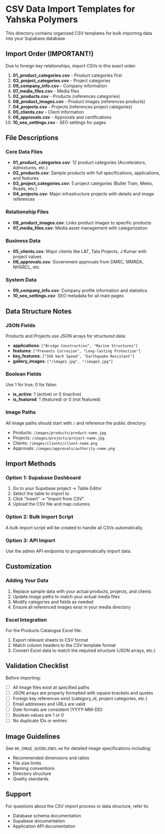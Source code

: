 # CSV Data Import Templates for Yahska Polymers

This directory contains organized CSV templates for bulk importing data into your Supabase database.

## Import Order (IMPORTANT!)

Due to foreign key relationships, import CSVs in this exact order:

1. **01_product_categories.csv** - Product categories first
2. **03_project_categories.csv** - Project categories  
3. **09_company_info.csv** - Company information
4. **07_media_files.csv** - Media files 
5. **02_products.csv** - Products (references categories)
6. **08_product_images.csv** - Product images (references products)
7. **04_projects.csv** - Projects (references project categories)
8. **05_clients.csv** - Client information
9. **06_approvals.csv** - Approvals and certifications
10. **10_seo_settings.csv** - SEO settings for pages

## File Descriptions

### Core Data Files
- **01_product_categories.csv**: 12 product categories (Accelerators, Admixtures, etc.)
- **02_products.csv**: Sample products with full specifications, applications, and features
- **03_project_categories.csv**: 5 project categories (Bullet Train, Metro, Roads, etc.)
- **04_projects.csv**: Major infrastructure projects with details and image references

### Relationship Files  
- **08_product_images.csv**: Links product images to specific products
- **07_media_files.csv**: Media asset management with categorization

### Business Data
- **05_clients.csv**: Major clients like L&T, Tata Projects, J Kumar with project values
- **06_approvals.csv**: Government approvals from DMRC, MMRDA, NHSRCL, etc.

### System Data
- **09_company_info.csv**: Company profile information and statistics  
- **10_seo_settings.csv**: SEO metadata for all main pages

## Data Structure Notes

### JSON Fields
Products and Projects use JSON arrays for structured data:
- **applications**: `["Bridge Construction", "Marine Structures"]`
- **features**: `["Prevents Corrosion", "Long-lasting Protection"]`  
- **key_features**: `["350 km/h Speed", "Earthquake Resistant"]`
- **gallery_images**: `["/image1.jpg", "/image2.jpg"]`

### Boolean Fields
Use 1 for true, 0 for false:
- **is_active**: 1 (active) or 0 (inactive)
- **is_featured**: 1 (featured) or 0 (not featured)

### Image Paths
All image paths should start with `/` and reference the public directory:
- Products: `/images/products/product-name.jpg`
- Projects: `/images/projects/project-name.jpg`
- Clients: `/images/clients/client-name.png`
- Approvals: `/images/approvals/authority-name.png`

## Import Methods

### Option 1: Supabase Dashboard
1. Go to your Supabase project → Table Editor
2. Select the table to import to
3. Click "Insert" → "Import from CSV"
4. Upload the CSV file and map columns

### Option 2: Bulk Import Script
A bulk import script will be created to handle all CSVs automatically.

### Option 3: API Import
Use the admin API endpoints to programmatically import data.

## Customization

### Adding Your Data
1. Replace sample data with your actual products, projects, and clients
2. Update image paths to match your actual media files  
3. Modify categories and fields as needed
4. Ensure all referenced images exist in your media directory

### Excel Integration
For the Products Catalogue Excel file:
1. Export relevant sheets to CSV format
2. Match column headers to the CSV template format
3. Convert Excel data to match the required structure (JSON arrays, etc.)

## Validation Checklist

Before importing:
- [ ] All image files exist at specified paths
- [ ] JSON arrays are properly formatted with square brackets and quotes
- [ ] Foreign key references exist (category_id, project categories, etc.)
- [ ] Email addresses and URLs are valid
- [ ] Date formats are consistent (YYYY-MM-DD)
- [ ] Boolean values are 1 or 0
- [ ] No duplicate IDs or entries

## Image Guidelines

See `00_IMAGE_GUIDELINES.md` for detailed image specifications including:
- Recommended dimensions and ratios
- File size limits  
- Naming conventions
- Directory structure
- Quality standards

## Support

For questions about the CSV import process or data structure, refer to:
- Database schema documentation
- Supabase documentation
- Application API documentation